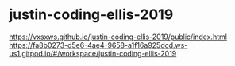 # justin-coding-ellis-2019


https://vxsxws.github.io/justin-coding-ellis-2019/public/index.html
https://fa8b0273-d5e6-4ae4-9658-a1f16a925dcd.ws-us1.gitpod.io/#/workspace/justin-coding-ellis-2019
